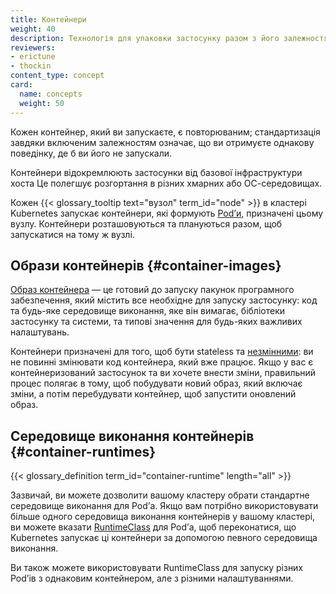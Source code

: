 ```yaml
---
title: Контейнери
weight: 40
description: Технологія для упаковки застосунку разом з його залежностями оточення виконання.
reviewers:
- erictune
- thockin
content_type: concept
card:
  name: concepts
  weight: 50
---
```


<!-- overview -->

Кожен контейнер, який ви запускаєте, є повторюваним; стандартизація завдяки включеним залежностям означає, що ви отримуєте однакову поведінку, де б ви його не запускали.

Контейнери відокремлюють застосунки від базової інфраструктури хоста Це полегшує розгортання в різних хмарних або ОС-середовищах.

Кожен {{< glossary_tooltip text="вузол" term_id="node" >}} в кластері Kubernetes запускає контейнери, які формують
[Podʼи](/docs/concepts/workloads/pods/), призначені цьому вузлу. Контейнери розташовуються та плануються разом, щоб запускатися на тому ж вузлі.

<!-- body -->

## Образи контейнерів {#container-images}

[Образ контейнера](/docs/concepts/containers/images/) — це готовий до запуску пакунок програмного забезпечення, який містить все необхідне для запуску застосунку: код та будь-яке середовище виконання, яке він вимагає, бібліотеки застосунку та системи, та типові значення для будь-яких важливих налаштувань.

Контейнери призначені для того, щоб бути stateless та [незмінними](https://glossary.cncf.io/immutable-infrastructure/): ви не повинні змінювати код контейнера, який вже працює. Якщо у вас є контейнеризований застосунок та ви хочете внести зміни, правильний процес полягає в тому, щоб побудувати новий образ, який включає зміни, а потім перебудувати контейнер, щоб запустити оновлений образ.

## Середовище виконання контейнерів {#container-runtimes}

{{< glossary_definition term_id="container-runtime" length="all" >}}

Зазвичай, ви можете дозволити вашому кластеру обрати стандартне середовище виконання для Podʼа. Якщо вам потрібно використовувати більше одного середовища виконання контейнерів у вашому кластері, ви можете вказати [RuntimeClass](/docs/concepts/containers/runtime-class/) для Podʼа, щоб переконатися, що Kubernetes запускає ці контейнери за допомогою певного середовища виконання.

Ви також можете використовувати RuntimeClass для запуску різних Podʼів з однаковим контейнером, але з різними налаштуваннями.
